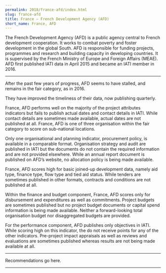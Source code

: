```yaml
---
permalink: 2018/france-afd/index.html
slug: france-afd
title: France – French Development Agency (AFD)
short_name: France, AFD
---
```


The French Development Agency (AFD) is a public agency central to French development cooperation. It works to combat poverty and foster development in the global South. AFD is responsible for funding projects, programmes and research and building capacity in developing countries. It is supervised by the French Ministry of Europe and Foreign Affairs (MEAE). AFD first published IATI data in April 2015 and became an IATI member in 2016.

---

After the past few years of progress, AFD seems to have stalled, and remains in the fair category, as in 2016. 

They have improved the timeliness of their data, now publishing quarterly. 

France, AFD performs well on the majority of the project attributes indicators but fails to publish actual dates and contact details in IATI. While contact details are sometimes made available, actual dates are not published at all. France, AFD is one of three organisation within the fair category to score on sub-national locations. 

Only one organisational and planning indicator, procurement policy, is available in a comparable format. Organisation strategy and audit are published in IATI but the documents do not contain the required information and are not provided elsewhere. While an annual report document is published on AFD’s website, no allocation policy is being made available. 

France, AFD scores high for basic joined-up development data, namely aid type, finance type, flow type and tied aid status. While tenders are sometimes published in other formats, contracts and conditions are not published at all. 

Within the finance and budget component, France, AFD scores only for disbursement and expenditures as well as commitments. Project budgets are sometimes published but no project budget documents or capital spend information is being made available. Neither a forward-looking total organisation budget nor disaggregated budgets are provided.

For the performance component, AFD publishes only objectives in IATI. While scoring high on this indicator, the do not receive points for any of the other indicators. Pre-project impact appraisals as well as reviews and evaluations are sometimes published whereas results are not being made available at all. 


---

Recommendations go here.

---
